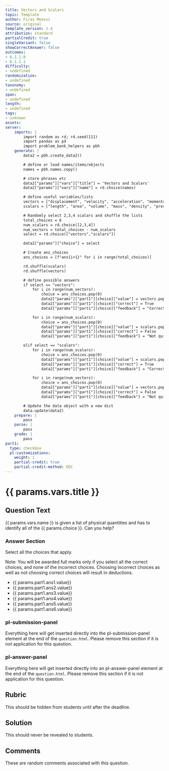 ```yaml
---
title: Vectors and Scalars
topic: Template
author: Firas Moosvi
source: original
template_version: 1.4
attribution: standard
partialCredit: true
singleVariant: false
showCorrectAnswer: false
outcomes:
- 6.1.1.0
- 6.1.1.1
difficulty:
- undefined
randomization:
- undefined
taxonomy:
- undefined
span:
- undefined
length:
- undefined
tags:
- unknown
assets:
server:
    imports: |
        import random as rd; rd.seed(111)
        import pandas as pd
        import problem_bank_helpers as pbh
    generate: |
        data2 = pbh.create_data2()

        # define or load names/items/objects
        names = pbh.names.copy()

        # store phrases etc
        data2["params"]["vars"]["title"] = 'Vectors and Scalars'
        data2["params"]["vars"]["name"] = rd.choice(names)

        # define useful variables/lists
        vectors = ["displacement", "velocity", "acceleration", "momentum", "force", "lift", "drag", "thrust", "weight"]
        scalars = ["length", "area", "volume", "mass", "density", "pressure", "temperature", "energy", "entropy", "work", "power"]

        # Randomly select 2,3,4 scalars and shuffle the lists
        total_choices = 6
        num_scalars = rd.choice([2,3,4])
        num_vectors = total_choices - num_scalars
        select = rd.choice(["vectors","scalars"])

        data2["params"]["choice"] = select

        # Create ans_choices
        ans_choices = [f"ans{i+1}" for i in range(total_choices)]

        rd.shuffle(scalars)
        rd.shuffle(vectors)

        # define possible answers
        if select == "vectors":
            for i in range(num_vectors):
                choice = ans_choices.pop(0)
                data2["params"]["part1"][choice]["value"] = vectors.pop()
                data2["params"]["part1"][choice]["correct"] = True
                data2["params"]["part1"][choice]["feedback"] = "Correct! Nice work"

            for i in range(num_scalars):
                choice = ans_choices.pop(0)
                data2["params"]["part1"][choice]["value"] = scalars.pop()
                data2["params"]["part1"][choice]["correct"] = False
                data2["params"]["part1"][choice]["feedback"] = "Not quite - Try again!"

        elif select == "scalars":
            for i in range(num_scalars):
                choice = ans_choices.pop(0)
                data2["params"]["part1"][choice]["value"] = scalars.pop()
                data2["params"]["part1"][choice]["correct"] = True
                data2["params"]["part1"][choice]["feedback"] = "Correct! Nice work"

            for i in range(num_vectors):
                choice = ans_choices.pop(0)
                data2["params"]["part1"][choice]["value"] = vectors.pop()
                data2["params"]["part1"][choice]["correct"] = False
                data2["params"]["part1"][choice]["feedback"] = "Not quite - Try again!"

        # Update the data object with a new dict
        data.update(data2)
    prepare: |
        pass
    parse: |
        pass
    grade: |
        pass
part1:
  type: checkbox
  pl-customizations:
    weight: 1
    partial-credit: true
    partial-credit-method: EDC
---
```

# {{ params.vars.title }}

## Question Text

{{ params.vars.name }} is given a list of physical quantities and has to identify all of the {{ params.choice }}. Can you help?

### Answer Section

Select all the choices that apply.

Note: You will be awarded full marks only if you select all the correct choices, and none of the incorrect choices. Choosing incorrect choices as well as not choosing correct choices will result in deductions.

- {{ params.part1.ans1.value}}
- {{ params.part1.ans2.value}}
- {{ params.part1.ans3.value}}
- {{ params.part1.ans4.value}}
- {{ params.part1.ans5.value}}
- {{ params.part1.ans6.value}}

### pl-submission-panel

Everything here will get inserted directly into the pl-submission-panel element at the end of the `question.html`.
Please remove this section if it is not application for this question.

### pl-answer-panel

Everything here will get inserted directly into an pl-answer-panel element at the end of the `question.html`.
Please remove this section if it is not application for this question.

## Rubric

This should be hidden from students until after the deadline.

## Solution

This should never be revealed to students.

## Comments

These are random comments associated with this question.
